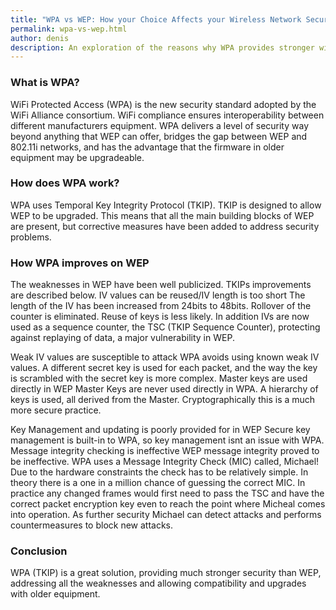 ```yaml
---
title: "WPA vs WEP: How your Choice Affects your Wireless Network Security"
permalink: wpa-vs-wep.html
author: denis
description: An exploration of the reasons why WPA provides stronger wireless security than WEP in your wireless network.
---
```

<h3>What is WPA?</h3><p>WiFi Protected Access (WPA) is the new security standard adopted by the WiFi Alliance consortium. WiFi compliance ensures interoperability between different manufacturers equipment. WPA delivers a level of security way beyond anything that WEP can offer, bridges the gap between WEP and 802.11i networks, and has the advantage that the firmware in older equipment may be upgradeable.</p><h3>How does WPA work?</h3><p>WPA uses Temporal Key Integrity Protocol (TKIP). TKIP is designed to allow WEP to be upgraded. This means that all the main building blocks of WEP are present, but corrective measures have been added to address security problems.</p><h3>How WPA improves on WEP</h3><p>The weaknesses in WEP have been well publicized. TKIPs improvements are described below. IV values can be reused/IV length is too short The length of the IV has been increased from 24bits to 48bits. Rollover of the counter is eliminated. Reuse of keys is less likely. In addition IVs are now used as a sequence counter, the TSC (TKIP Sequence Counter), protecting against replaying of data, a major vulnerability in WEP.</p><p>Weak IV values are susceptible to attack WPA avoids using known weak IV values. A different secret key is used for each packet, and the way the key is scrambled with the secret key is more complex. Master keys are used directly in WEP Master Keys are never used directly in WPA. A hierarchy of keys is used, all derived from the Master. Cryptographically this is a much more secure practice.</p><p>Key Management and updating is poorly provided for in WEP Secure key management is built-in to WPA, so key management isnt an issue with WPA. Message integrity checking is ineffective WEP message integrity proved to be ineffective. WPA uses a Message Integrity Check (MIC) called, Michael! Due to the hardware constraints the check has to be relatively simple. In theory there is a one in a million chance of guessing the correct MIC. In practice any changed frames would first need to pass the TSC and have the correct packet encryption key even to reach the point where Micheal comes into operation. As further security Michael can detect attacks and performs countermeasures to block new attacks.</p><h3>Conclusion</h3><p>WPA (TKIP) is a great solution, providing much stronger security than WEP, addressing all the weaknesses and allowing compatibility and upgrades with older equipment.</p>